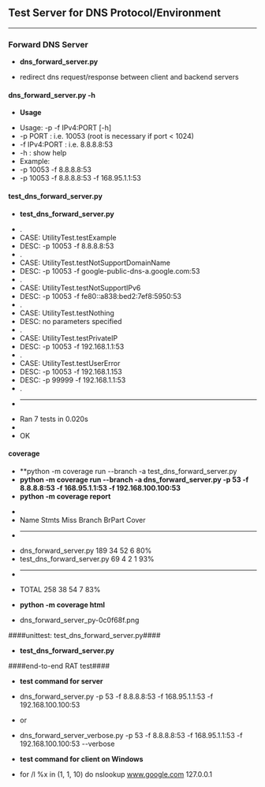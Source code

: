 ## Test Server for DNS Protocol/Environment ##
-----
### Forward DNS Server ###
- **dns_forward_server.py**
 + redirect dns request/response between client and backend servers


#### dns_forward_server.py -h ####
- **Usage**
 + Usage: -p <PORT>  -f IPv4:PORT  [-h]
 +   -p PORT      : i.e. 10053 (root is necessary if port < 1024)
 +   -f IPv4:PORT : i.e. 8.8.8.8:53
 +   -h           : show help
 + Example:
 +   -p 10053 -f 8.8.8.8:53
 +   -p 10053 -f 8.8.8.8:53 -f 168.95.1.1:53


#### test_dns_forward_server.py ####
- **test_dns_forward_server.py**
 + .
 + CASE: UtilityTest.testExample
 + DESC: -p 10053 -f 8.8.8.8:53
 + .
 + CASE: UtilityTest.testNotSupportDomainName
 + DESC: -p 10053 -f google-public-dns-a.google.com:53
 + .
 + CASE: UtilityTest.testNotSupportIPv6
 + DESC: -p 10053 -f fe80::a838:bed2:7ef8:5950:53
 + .
 + CASE: UtilityTest.testNothing
 + DESC: no parameters specified
 + .
 + CASE: UtilityTest.testPrivateIP
 + DESC: -p 10053 -f 192.168.1.1:53
 + .
 + CASE: UtilityTest.testUserError
 + DESC: -p 10053 -f 192.168.1.153
 + DESC: -p 99999 -f 192.168.1.1:53
 + .
 + ----------------------------------------------------------------------
 + Ran 7 tests in 0.020s
 +
 + OK


#### coverage ####
- **python -m coverage run --branch -a test_dns_forward_server.py
- **python -m coverage run --branch -a dns_forward_server.py -p 53 -f 8.8.8.8:53 -f 168.95.1.1:53 -f 192.168.100.100:53**
 - **python -m coverage report** 
 + 
 + Name                         Stmts   Miss Branch BrPart  Cover
 + --------------------------------------------------------------
 + dns_forward_server.py          189     34     52      6    80%
 + test_dns_forward_server.py      69      4      2      1    93%
 + --------------------------------------------------------------
 + TOTAL                          258     38     54      7    83%
- **python -m coverage html**
 + dns_forward_server_py-0c0f68f.png


####unittest: test_dns_forward_server.py####
- **test_dns_forward_server.py**


####end-to-end RAT test####
- **test command for server**
 + dns_forward_server.py -p 53 -f 8.8.8.8:53 -f 168.95.1.1:53 -f 192.168.100.100:53
 - or
 + dns_forward_server_verbose.py -p 53 -f 8.8.8.8:53 -f 168.95.1.1:53 -f 192.168.100.100:53 --verbose
- **test command for client on Windows**
 + for /l %x in (1, 1, 10) do nslookup www.google.com 127.0.0.1
